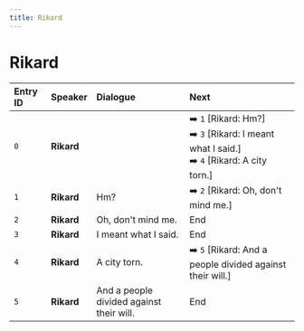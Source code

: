 ```yaml
---
title: Rikard
---
```


# Rikard


| Entry ID | Speaker | Dialogue | Next |
| :------- | :------ | :------- | :------------ |
| `0` | **Rikard** |  | ➡️ `1` \[Rikard: Hm?\]<br>➡️ `3` \[Rikard: I meant what I said\.\]<br>➡️ `4` \[Rikard: A city torn\.\] |
| `1` | **Rikard** | Hm? | ➡️ `2` \[Rikard: Oh, don't mind me\.\] |
| `2` | **Rikard** | Oh, don't mind me\. | End |
| `3` | **Rikard** | I meant what I said\. | End |
| `4` | **Rikard** | A city torn\. | ➡️ `5` \[Rikard: And a people divided against their will\.\] |
| `5` | **Rikard** | And a people divided against their will\. | End |
